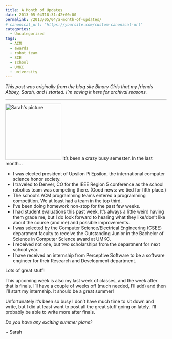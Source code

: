 ```yaml
---
title: A Month of Updates
date: 2013-05-04T18:31:42+00:00
permalink: /2013/05/04/a-month-of-updates/
# canonical_url: "https://yoursite.com/custom-canonical-url"
categories:
  - Uncategorized
tags:
  - ACM
  - awards
  - robot team
  - SCE
  - school
  - UMKC
  - university
---
```

_This post was originally from the blog site Binary Girls that my friends Abbey, Sarah, and I started. I’m saving it here for archival reasons._

* * *

<img class="alignright size-full wp-image-305" src="http://sarahwithee.com/wp-content/uploads/sarahwprofile.jpg" alt="Sarah's picture" width="175" height="175" /> It&#8217;s been a crazy busy semester. In the last month&#8230;

  * I was elected president of Upsilon Pi Epsilon, the international computer science honor society.
  * I traveled to Denver, CO for the IEEE Region 5 conference as the school robotics team was competing there. (Good news: we tied for fifth place.)
  * The school&#8217;s ACM programming teams entered a programming competition. We at least had a team in the top third.
  * I&#8217;ve been doing homework non-stop for the past few weeks.
  * I had student evaluations this past week. It&#8217;s always a little weird having them grade me, but I do look forward to hearing what they like/don&#8217;t like about the course (and me) and possible improvements.
  * I was selected by the Computer Science/Electrical Engineering (CSEE) department faculty to receive the Outstanding Junior in the Bachelor of Science in Computer Science award at UMKC.
  * I received not one, but two scholarships from the department for next school year.
  * I have received an internship from Perceptive Software to be a software engineer for their Research and Development department.

Lots of great stuff!

This upcoming week is also my last week of classes, and the week after that is finals. I&#8217;ll have a couple of weeks off (much needed, I&#8217;ll add) and then I&#8217;ll start my internship. It should be a great summer!

Unfortunately it&#8217;s been so busy I don&#8217;t have much time to sit down and write, but I did at least want to post all the great stuff going on lately. I&#8217;ll probably be able to write more after finals.

_Do you have any exciting summer plans?_

~ Sarah
